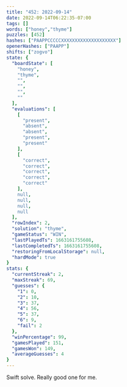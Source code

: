 ```yaml
---
title: "452: 2022-09-14"
date: 2022-09-14T06:22:35-07:00
tags: []
words: ["honey","thyme"]
puzzles: [452]
hashes: ["PAAPPCCCCCXXXXXXXXXXXXXXXXXXXX"]
openerHashes: ["PAAPP"]
shifts: ["zogvo"]
state: {
  "boardState": [
    "honey",
    "thyme",
    "",
    "",
    "",
    ""
  ],
  "evaluations": [
    [
      "present",
      "absent",
      "absent",
      "present",
      "present"
    ],
    [
      "correct",
      "correct",
      "correct",
      "correct",
      "correct"
    ],
    null,
    null,
    null,
    null
  ],
  "rowIndex": 2,
  "solution": "thyme",
  "gameStatus": "WIN",
  "lastPlayedTs": 1663161755608,
  "lastCompletedTs": 1663161755608,
  "restoringFromLocalStorage": null,
  "hardMode": true
}
stats: {
  "currentStreak": 2,
  "maxStreak": 69,
  "guesses": {
    "1": 0,
    "2": 10,
    "3": 37,
    "4": 56,
    "5": 37,
    "6": 9,
    "fail": 2
  },
  "winPercentage": 99,
  "gamesPlayed": 151,
  "gamesWon": 149,
  "averageGuesses": 4
}
---
```


<!-- more -->
Swift solve. Really good one for me.
